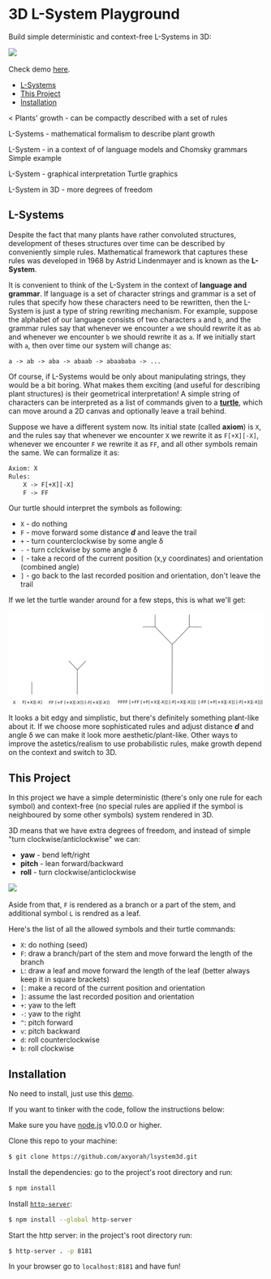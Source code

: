 # 3D L-System Playground

Build simple deterministic and context-free L-Systems in 3D:

<img width=500 src="./imgs/lsystem-3d.gif">

Check demo [here](https://sleepy-bastion-18703.herokuapp.com/).

- [L-Systems](#lsystem) 
- [This Project](#this-project)
- [Installation](#installation)

<
Plants' growth - can be compactly described with a set of rules

L-Systems - mathematical formalism to describe plant growth

L-System - in a context of of language models and Chomsky grammars
Simple example

L-System - graphical interpretation
Turtle graphics

L-System in 3D - more degrees of freedom
>

## L-Systems <a name="lsystem"></a>

Despite the fact that many plants have rather convoluted structures, development of theses structures over time can be described by conveniently simple rules. Mathematical framework that captures these rules was developed in 1968 by Astrid Lindenmayer and is known as the **L-System**.

It is convenient to think of the L-System in the context of **language and grammar**. If language is a set of character strings and grammar is a set of rules that specify how these characters need to be rewritten, then the L-System is just a type of string rewriting mechanism. For example, suppose the alphabet of our language consists of two characters `a` and `b`, and the grammar rules say that whenever we encounter `a` we should rewrite it as `ab` and whenever we encounter `b` we should rewrite it as `a`. If we initially start with `a`, then over time our system will change as:
```
a -> ab -> aba -> abaab -> abaababa -> ...
```

Of course, if L-Systems would be only about manipulating strings, they would be a bit boring. What makes them exciting (and useful for describing plant structures) is their geometrical interpretation! A simple string of characters can be interpreted as a list of commands given to a [**turtle**](https://en.wikipedia.org/wiki/Turtle_graphics), which can move around a 2D canvas and optionally leave a trail behind. 

Suppose we have a different system now. Its initial state (called **axiom**) is `X`, and the rules say that whenever we encounter `X` we rewrite it as `F[+X][-X]`, whenever we encounter `F` we rewrite it as `FF`, and all other symbols remain the same. We can formalize it as:
```
Axiom: X
Rules:
    X -> F[+X][-X]
    F -> FF
```

Our turtle should interpret the symbols as following:
- `X` - do nothing
- `F` - move forward some distance ***d*** and leave the trail
- `+` - turn counterclockwise by some angle &delta;
- `-` - turn cclckwise by some angle &delta;
- `[` - take a record of the current position (x,y coordinates) and orientation (combined angle)
- `]` - go back to the last recorded position and orientation, don't leave the trail

If we let the turtle wander around for a few steps, this is what we'll get:

<img src="./imgs/lsystem-2d-example.png">

It looks a bit edgy and simplistic, but there's definitely something plant-like about it. If we choose more sophisticated rules and adjust distance ***d*** and angle &delta; we can make it look more aesthetic/plant-like. Other ways to improve the astetics/realism to use probabilistic rules, make growth depend on the context and switch to 3D.

## This Project <a name="this-project"></a>
In this project we have a simple deterministic (there's only one rule for each symbol) and context-free (no special rules are applied if the symbol is neighboured by some other symbols) system rendered in 3D. 

3D means that we have extra degrees of freedom, and instead of simple "turn clockwise/anticlockwise" we can:
- **yaw** - bend left/right
- **pitch** - lean forward/backward
- **roll** - turn clockwise/anticlockwise

<img width=300 src="https://upload.wikimedia.org/wikipedia/commons/thumb/c/c1/Yaw_Axis_Corrected.svg/256px-Yaw_Axis_Corrected.svg.png">

Aside from that, `F` is rendered as a branch or a part of the stem, and additional symbol `L` is rendred as a leaf. 

Here's the list of all the allowed symbols and their turtle commands:
- <code>X</code>: do nothing (seed)
- <code>F</code>: draw a branch/part of the stem and move forward the length of the branch
- <code>L</code>: draw a leaf and move forward the length of the leaf (better always keep it in square brackets)
- <code>[</code>: make a record of the current position and orientation
- <code>]</code>: assume the last recorded position and orientation
- <code>+</code>: yaw to the left
- <code>-</code>: yaw to the right
- <code>^</code>: pitch forward
- <code>v</code>: pitch backward
- <code>d</code>: roll counterclockwise
- <code>b</code>: roll clockwise

## Installation <a name="installation"></a>
No need to install, just use this [demo](https://sleepy-bastion-18703.herokuapp.com/).

If you want to tinker with the code, follow the instructions below:

Make sure you have [node.js](https://nodejs.org/en/) v10.0.0 or higher.

Clone this repo to your machine:
``` bash
$ git clone https://github.com/axyorah/lsystem3d.git
```

Install the dependencies: go to the project's root directory and run:
``` bash
$ npm install 
```

Install [`http-server`](https://www.npmjs.com/package/http-server):
```bash
$ npm install --global http-server
```

Start the http server: in the project's root directory run:
```bash
$ http-server . -p 8181
```

In your browser go to `localhost:8181` and have fun!